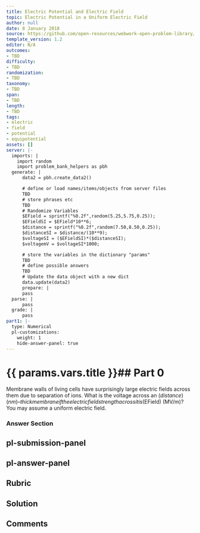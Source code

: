 ```yaml
---
title: Electric Potential and Electric Field
topic: Electric Potential in a Uniform Electric Field
author: null
date: 8 January 2018
source: https://github.com/open-resources/webwork-open-problem-library/tree/master/Contrib/BrockPhysics/College_Physics_Urone/19.Electric_Potential_and_Electric_Field/19-02.Electric_Potential_in_a_Uniform_Electric_Field/NU_U17_19_02_007.pg
template_version: 1.2
editor: N/A
outcomes:
- TBD
difficulty:
- TBD
randomization:
- TBD
taxonomy:
- TBD
span:
- TBD
length:
- TBD
tags:
- electric
- field
- potential
- equipotential
assets: []
server: |-
  imports: |
    import random
    import problem_bank_helpers as pbh
  generate: |
      data2 = pbh.create_data2()

      # define or load names/items/objects from server files
      TBD
      # store phrases etc
      TBD
      # Randomize Variables
      $EField = sprintf("%0.2f",random(5.25,5.75,0.25));
      $EFieldSI = $EField*10**6;
      $distance = sprintf("%0.2f",random(7.50,8.50,0.25));
      $distanceSI = $distance/(10**9);
      $voltageSI = ($EFieldSI)*($distanceSI);
      $voltagemV = $voltageSI*1000;

      # store the variables in the dictionary "params"
      TBD
      # define possible answers
      TBD
      # Update the data object with a new dict
      data.update(data2)
      prepare: |
      pass
  parse: |
      pass
  grade: |
      pass
part1: |-
  type: Numerical
  pl-customizations:
    weight: 1
    hide-answer-panel: true
---
```


# {{ params.vars.title }}## Part 0 
Membrane walls of living cells have surprisingly large electric fields across them due to separation of ions. What is the voltage across an ($distance) (nm)–thick membrane if the electric field strength across it is ($EField) (MV/m)? You may assume a uniform electric field. 


### Answer Section 


## pl-submission-panel 


## pl-answer-panel 


## Rubric 


## Solution 


## Comments 


